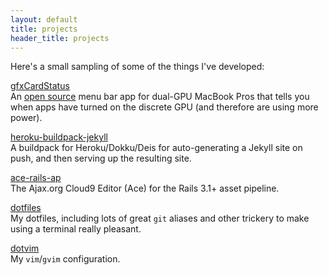 ```yaml
---
layout: default
title: projects
header_title: projects
---
```

Here's a small sampling of some of the things I've developed:

[gfxCardStatus](http://gfx.io)  
An [open source](https://github.com/codykrieger/gfxCardStatus) menu bar app for
dual-GPU MacBook Pros that tells you when apps have turned on the discrete GPU
(and therefore are using more power).

[heroku-buildpack-jekyll](https://github.com/autock/heroku-buildpack-jekyll)  
A buildpack for Heroku/Dokku/Deis for auto-generating a Jekyll site on push,
and then serving up the resulting site.

[ace-rails-ap](https://github.com/codykrieger/ace-rails-ap)  
The Ajax.org Cloud9 Editor (Ace) for the Rails 3.1+ asset pipeline.

[dotfiles](https://github.com/codykrieger/dotfiles)  
My dotfiles, including lots of great `git` aliases and other
trickery to make using a terminal really pleasant.

[dotvim](https://github.com/codykrieger/dotvim)  
My `vim`/`gvim` configuration.
